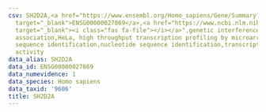 ```yaml
---
csv: SH2D2A,<a href="https://www.ensembl.org/Homo_sapiens/Gene/Summary?db=core;g=ENSG00000027869"
  target="_blank">ENSG00000027869</a>,<a href="https://www.ncbi.nlm.nih.gov/pubmed/17216044"
  target="_blank"><i class="fas fa-file"></i></a>",genetic interference,functional
  association,HeLa, high throughput transcription profiling by microarray,nucleotide
  sequence identification,nucleotide sequence identification,transcriptional regulation,up-regulates
  activity
data_alias: SH2D2A
data_id: ENSG00000027869
data_numevidence: 1
data_species: Homo sapiens
data_taxid: '9606'
title: SH2D2A
---
```

